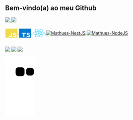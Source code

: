 ## Bem-vindo(a) ao meu Github
 <div>
  <a href="https://github.com/Matheus1296">
  <img height="180em" src="https://github-readme-stats.vercel.app/api?username=matheus1296&show_icons=true&theme=cobalt&include_all_commits=true&count_private=true"/>
  <img height="180em" src="https://github-readme-stats.vercel.app/api/top-langs/?username=matheus1296&layout=compact&langs_count=7&theme=cobalt"/>
</div>
<div style="display: inline_block"><br>
  <a href="https://developer.mozilla.org/pt-BR/docs/Web/JavaScript">
    <img align="center" alt="Mathues-Js" height="30" width="40" src="https://raw.githubusercontent.com/devicons/devicon/master/icons/javascript/javascript-plain.svg">
  </a>
  <a href="https://www.typescriptlang.org/docs/">
    <img align="center" alt="Mathues-Ts" height="30" width="40" src="https://raw.githubusercontent.com/devicons/devicon/master/icons/typescript/typescript-plain.svg">
  </a>
  <a href="https://pt-br.reactjs.org/docs/getting-started.html">
  <img align="center" alt="Mathues-React" height="30" width="40" src="https://raw.githubusercontent.com/devicons/devicon/master/icons/react/react-original.svg">
  </a>
  <a href="https://docs.nestjs.com/">
    <img align="center" alt="Mathues-NestJS" height="30" width="40"               src="https://camo.githubusercontent.com/5f54c0817521724a2deae8dedf0c280a589fd0aa9bffd7f19fa6254bb52e996a/68747470733a2f2f6e6573746a732e636f6d2f696d672f6c6f676f2d736d616c6c2e737667     ">
  </a>
  <a href="https://nodejs.org/en/docs/">
    <img align="center" alt="Mathues-NodeJS" height="30" width="30" src="https://nodejs.org/static/images/logo.svg">
  </a>
</div>
  
  ##
 
<div> 
  <a href="https://www.linkedin.com/in/matheus-pereira-ferreira-128032172" target="_blank"><img src="https://img.shields.io/badge/-LinkedIn-%230077B5?style=for-the-badge&logo=linkedin&logoColor=white" target="_blank"></a> 
  <a href = "mailto:mathuespferreira96@gmail.com"><img src="https://img.shields.io/badge/-Gmail-%23333?style=for-the-badge&logo=gmail&logoColor=white" target="_blank"></a>
  <a href="https://www.instagram.com/matheusf1996" target="_blank"><img src="https://img.shields.io/badge/-Instagram-%23E4405F?style=for-the-badge&logo=instagram&logoColor=white" target="_blank"></a>
  
  ![Snake animation](https://github.com/rafaballerini/rafaballerini/blob/output/github-contribution-grid-snake.svg)
 
</div>
